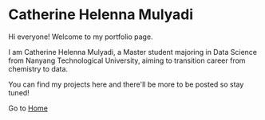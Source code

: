 # Catherine Helenna Mulyadi

Hi everyone! Welcome to my portfolio page.

I am Catherine Helenna Mulyadi, a Master student majoring in Data Science from Nanyang Technological University, aiming to transition career from chemistry to data.

You can find my projects here and there'll be more to be posted so stay tuned!

Go to [Home](Home.md)

